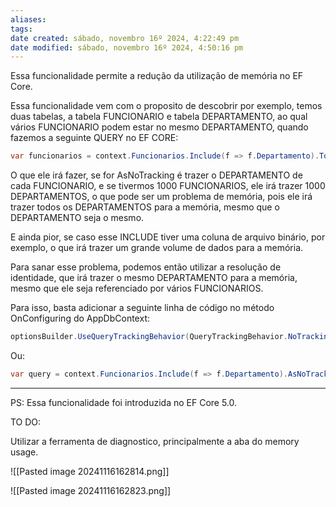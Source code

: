 ```yaml
---
aliases: 
tags: 
date created: sábado, novembro 16º 2024, 4:22:49 pm
date modified: sábado, novembro 16º 2024, 4:50:16 pm
---
```

Essa funcionalidade permite a redução da utilização de memória no EF Core.

Essa funcionalidade vem com o proposito de descobrir por exemplo, temos duas tabelas, a tabela FUNCIONARIO e tabela DEPARTAMENTO, ao qual vários FUNCIONARIO podem estar no mesmo DEPARTAMENTO, quando fazemos a seguinte QUERY no EF CORE:

```csharp
var funcionarios = context.Funcionarios.Include(f => f.Departamento).ToList();
```

O que ele irá fazer, se for AsNoTracking é trazer o DEPARTAMENTO de cada FUNCIONARIO, e se tivermos 1000 FUNCIONARIOS, ele irá trazer 1000 DEPARTAMENTOS, o que pode ser um problema de memória, pois ele irá trazer todos os DEPARTAMENTOS para a memória, mesmo que o DEPARTAMENTO seja o mesmo.

E ainda pior, se caso esse INCLUDE tiver uma coluna de arquivo binário, por exemplo, o que irá trazer um grande volume de dados para a memória.

Para sanar esse problema, podemos então utilizar a resolução de identidade, que irá trazer o mesmo DEPARTAMENTO para a memória, mesmo que ele seja referenciado por vários FUNCIONARIOS.

Para isso, basta adicionar a seguinte linha de código no método OnConfiguring do AppDbContext:

```csharp
optionsBuilder.UseQueryTrackingBehavior(QueryTrackingBehavior.NoTrackingWithIdentityResolution);
```

Ou:

```cs
var query = context.Funcionarios.Include(f => f.Departamento).AsNoTrackingWithIdentityResolution().ToList();
```


---

PS: Essa funcionalidade foi introduzida no EF Core 5.0.

TO DO:

Utilizar a ferramenta de diagnostico, principalmente a aba do memory usage.

![[Pasted image 20241116162814.png]]

![[Pasted image 20241116162823.png]]